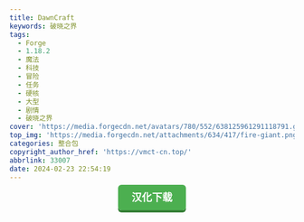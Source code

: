 ```yaml
---
title: DawnCraft
keywords: 破晓之界
tags:
  - Forge
  - 1.18.2
  - 魔法
  - 科技
  - 冒险
  - 任务
  - 硬核
  - 大型
  - 剧情
  - 破晓之界
cover: 'https://media.forgecdn.net/avatars/780/552/638125961291118791.gif'
top_img: 'https://media.forgecdn.net/attachments/634/417/fire-giant.png'
categories: 整合包
copyright_author_href: 'https://vmct-cn.top/'
abbrlink: 33007
date: 2024-02-23 22:54:19
---
```

<center><a style = "background-color: #4caf50;box-shadow: 0 4px #357e36;border: none;border-radius: 6px;padding: 12px 24px;font-size: 18px;font-weight: bold;color: #fff;transition: all 0.2s ease-in-out;text-decoration: none;cursor: pointer;" href=https://vmct-cn.top/modpacks/dawn/index.html>汉化下载</a></center>